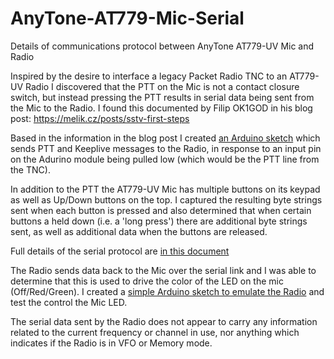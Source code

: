 # AnyTone-AT779-Mic-Serial
Details of communications protocol between AnyTone AT779-UV Mic and Radio

Inspired by the desire to interface a legacy Packet Radio TNC to an AT779-UV Radio I discovered that the PTT on the Mic is not a contact closure switch, but instead pressing the PTT results in serial data being sent from the Mic to the Radio. I found this documented by Filip OK1GOD in his blog post: https://melik.cz/posts/sstv-first-steps

Based in the information in the blog post I created [an Arduino sketch](https://github.com/unsword01/AnyTone-AT779-Mic-Serial/blob/main/sketch_AnyTone_PTT_v4.ino) which sends PTT and Keeplive messages to the Radio, in response to an input pin on the Adurino module being pulled low (which would be the PTT line from the TNC).

In addition to the PTT the AT779-UV Mic has multiple buttons on its keypad as well as Up/Down buttons on the top. I captured the resulting byte strings sent when each button is pressed and also determined that when certain buttons a held down (i.e. a 'long press') there are additional byte strings sent, as well as additional data when the buttons are released.

Full details of the serial protocol are [in this document](https://github.com/unsword01/AnyTone-AT779-Mic-Serial/blob/main/AnyTone%20AT779-UV%20Mic%20Serial%20Protocol.pdf)

The Radio sends data back to the Mic over the serial link and I was able to determine that this is used to drive the color of the LED on the mic (Off/Red/Green). I created a [simple Arduino sketch to emulate the Radio](https://github.com/unsword01/AnyTone-AT779-Mic-Serial/blob/main/sketch_AnyTone_Serial_to_Mic_v1.ino) and test the control the Mic LED.

The serial data sent by the Radio does not appear to carry any information related to the current frequency or channel in use, nor anything which indicates if the Radio is in VFO or Memory mode.
